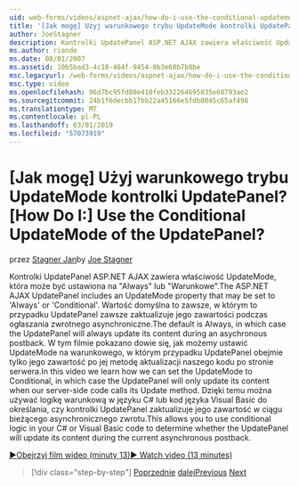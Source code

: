 ```yaml
---
uid: web-forms/videos/aspnet-ajax/how-do-i-use-the-conditional-updatemode-of-the-updatepanel
title: '[Jak mogę] Użyj warunkowego trybu UpdateMode kontrolki UpdatePanel? | Microsoft Docs'
author: JoeStagner
description: Kontrolki UpdatePanel ASP.NET AJAX zawiera właściwość UpdateMode, która może być ustawiona na "Always" lub "Warunkowe". Wartość domyślna to zawsze, w którym to przypadku UpdatePan...
ms.author: riande
ms.date: 08/01/2007
ms.assetid: 10b5bad3-4c18-464f-9454-0b3e60b7b8be
msc.legacyurl: /web-forms/videos/aspnet-ajax/how-do-i-use-the-conditional-updatemode-of-the-updatepanel
msc.type: video
ms.openlocfilehash: 96d7bc95fd80e410feb332264695835e68793ae2
ms.sourcegitcommit: 24b1f6decbb17bb22a45166e5fdb0845c65af498
ms.translationtype: MT
ms.contentlocale: pl-PL
ms.lasthandoff: 03/01/2019
ms.locfileid: "57073919"
---
```

<a name="how-do-i-use-the-conditional-updatemode-of-the-updatepanel"></a><span data-ttu-id="bbb8a-105">[Jak mogę] Użyj warunkowego trybu UpdateMode kontrolki UpdatePanel?</span><span class="sxs-lookup"><span data-stu-id="bbb8a-105">[How Do I:] Use the Conditional UpdateMode of the UpdatePanel?</span></span>
====================
<span data-ttu-id="bbb8a-106">przez [Stagner Jan](https://github.com/JoeStagner)</span><span class="sxs-lookup"><span data-stu-id="bbb8a-106">by [Joe Stagner](https://github.com/JoeStagner)</span></span>

<span data-ttu-id="bbb8a-107">Kontrolki UpdatePanel ASP.NET AJAX zawiera właściwość UpdateMode, która może być ustawiona na "Always" lub "Warunkowe".</span><span class="sxs-lookup"><span data-stu-id="bbb8a-107">The ASP.NET AJAX UpdatePanel includes an UpdateMode property that may be set to 'Always' or 'Conditional'.</span></span> <span data-ttu-id="bbb8a-108">Wartość domyślna to zawsze, w którym to przypadku UpdatePanel zawsze zaktualizuje jego zawartości podczas ogłaszania zwrotnego asynchroniczne.</span><span class="sxs-lookup"><span data-stu-id="bbb8a-108">The default is Always, in which case the UpdatePanel will always update its content during an asychronous postback.</span></span> <span data-ttu-id="bbb8a-109">W tym filmie pokazano dowie się, jak możemy ustawić UpdateMode na warunkowego, w którym przypadku UpdatePanel obejmie tylko jego zawartość po jej metodę aktualizacji naszego kodu po stronie serwera.</span><span class="sxs-lookup"><span data-stu-id="bbb8a-109">In this video we learn how we can set the UpdateMode to Conditional, in which case the UpdatePanel will only update its content when our server-side code calls its Update method.</span></span> <span data-ttu-id="bbb8a-110">Dzięki temu można używać logikę warunkową w języku C# lub kod języka Visual Basic do określania, czy kontrolki UpdatePanel zaktualizuje jego zawartość w ciągu bieżącego asynchronicznego zwrotu.</span><span class="sxs-lookup"><span data-stu-id="bbb8a-110">This allows you to use conditional logic in your C# or Visual Basic code to determine whether the UpdatePanel will update its content during the current asynchronous postback.</span></span>

[<span data-ttu-id="bbb8a-111">&#9654;Obejrzyj film wideo (minuty 13)</span><span class="sxs-lookup"><span data-stu-id="bbb8a-111">&#9654; Watch video (13 minutes)</span></span>](https://channel9.msdn.com/Blogs/ASP-NET-Site-Videos/how-do-i-use-the-conditional-updatemode-of-the-updatepanel)

> [!div class="step-by-step"]
> <span data-ttu-id="bbb8a-112">[Poprzednie](how-do-i-determine-whether-an-asynchronous-postback-has-occurred.md)
> [dalej](how-do-i-implement-the-persistent-communications-pattern-with-the-updatepanel.md)</span><span class="sxs-lookup"><span data-stu-id="bbb8a-112">[Previous](how-do-i-determine-whether-an-asynchronous-postback-has-occurred.md)
[Next](how-do-i-implement-the-persistent-communications-pattern-with-the-updatepanel.md)</span></span>
